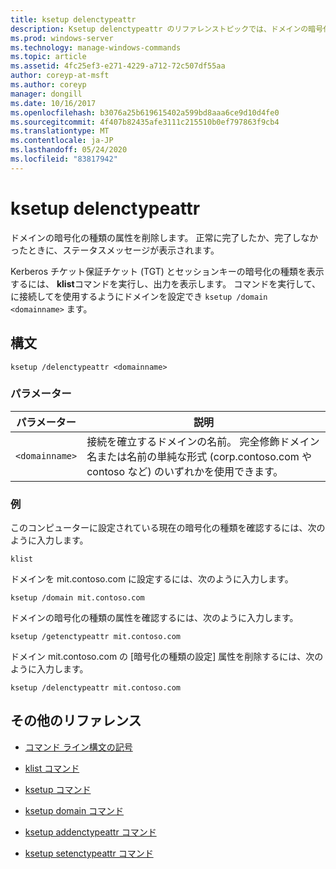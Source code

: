 ```yaml
---
title: ksetup delenctypeattr
description: Ksetup delenctypeattr のリファレンストピックでは、ドメインの暗号化の種類の属性を削除します。
ms.prod: windows-server
ms.technology: manage-windows-commands
ms.topic: article
ms.assetid: 4fc25ef3-e271-4229-a712-72c507df55aa
author: coreyp-at-msft
ms.author: coreyp
manager: dongill
ms.date: 10/16/2017
ms.openlocfilehash: b3076a25b619615402a599bd8aaa6ce9d10d4fe0
ms.sourcegitcommit: 4f407b82435afe3111c215510b0ef797863f9cb4
ms.translationtype: MT
ms.contentlocale: ja-JP
ms.lasthandoff: 05/24/2020
ms.locfileid: "83817942"
---
```

# <a name="ksetup-delenctypeattr"></a>ksetup delenctypeattr

ドメインの暗号化の種類の属性を削除します。 正常に完了したか、完了しなかったときに、ステータスメッセージが表示されます。

Kerberos チケット保証チケット (TGT) とセッションキーの暗号化の種類を表示するには、 **klist**コマンドを実行し、出力を表示します。 コマンドを実行して、に接続してを使用するようにドメインを設定でき `ksetup /domain <domainname>` ます。

## <a name="syntax"></a>構文

```
ksetup /delenctypeattr <domainname>
```

### <a name="parameters"></a>パラメーター

| パラメーター | 説明 |
| ----------| ----------- |
| `<domainname>` | 接続を確立するドメインの名前。 完全修飾ドメイン名または名前の単純な形式 (corp.contoso.com や contoso など) のいずれかを使用できます。 |

### <a name="examples"></a>例

このコンピューターに設定されている現在の暗号化の種類を確認するには、次のように入力します。

```
klist
```

ドメインを mit.contoso.com に設定するには、次のように入力します。

```
ksetup /domain mit.contoso.com
```

ドメインの暗号化の種類の属性を確認するには、次のように入力します。

```
ksetup /getenctypeattr mit.contoso.com
```

ドメイン mit.contoso.com の [暗号化の種類の設定] 属性を削除するには、次のように入力します。

```
ksetup /delenctypeattr mit.contoso.com
```

## <a name="additional-references"></a>その他のリファレンス

- [コマンド ライン構文の記号](command-line-syntax-key.md)

- [klist コマンド](klist.md)

- [ksetup コマンド](ksetup.md)

- [ksetup domain コマンド](ksetup-domain.md)

- [ksetup addenctypeattr コマンド](ksetup-addenctypeattr.md)

- [ksetup setenctypeattr コマンド](ksetup-setenctypeattr.md)
